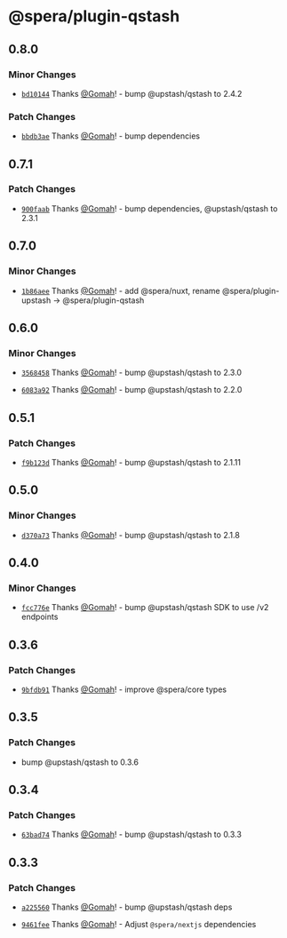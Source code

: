 # @spera/plugin-qstash

## 0.8.0

### Minor Changes

- [`bd10144`](https://github.com/Gomah/spera/commit/bd10144ab20daf0fc0e39842b46275bfc2647c81) Thanks [@Gomah](https://github.com/Gomah)! - bump @upstash/qstash to 2.4.2

### Patch Changes

- [`bbdb3ae`](https://github.com/Gomah/spera/commit/bbdb3aed4dcd395ab5634e3b23a8031988b59b1b) Thanks [@Gomah](https://github.com/Gomah)! - bump dependencies

## 0.7.1

### Patch Changes

- [`900faab`](https://github.com/Gomah/spera/commit/900faabdb4be64600bf7d57aedcc30cbd5a49ea7) Thanks [@Gomah](https://github.com/Gomah)! - bump dependencies, @upstash/qstash to 2.3.1

## 0.7.0

### Minor Changes

- [`1b86aee`](https://github.com/Gomah/spera/commit/1b86aee9ab3db4d8bf622b93b70f44e1e73ff451) Thanks [@Gomah](https://github.com/Gomah)! - add @spera/nuxt, rename @spera/plugin-upstash -> @spera/plugin-qstash

## 0.6.0

### Minor Changes

- [`3568458`](https://github.com/Gomah/spera/commit/356845834308714ce87c7c532aefd935f38840bd) Thanks [@Gomah](https://github.com/Gomah)! - bump @upstash/qstash to 2.3.0

- [`6083a92`](https://github.com/Gomah/spera/commit/6083a92215dac166dbe8bf6b47f19eb481fa1c2a) Thanks [@Gomah](https://github.com/Gomah)! - bump @upstash/qstash to 2.2.0

## 0.5.1

### Patch Changes

- [`f9b123d`](https://github.com/Gomah/spera/commit/f9b123d845538cbbbd4ecacb050530e8ea76ef41) Thanks [@Gomah](https://github.com/Gomah)! - bump @upstash/qstash to 2.1.11

## 0.5.0

### Minor Changes

- [`d370a73`](https://github.com/Gomah/spera/commit/d370a732c5523841137c8b517c512b7f7bd72517) Thanks [@Gomah](https://github.com/Gomah)! - bump @upstash/qstash to 2.1.8

## 0.4.0

### Minor Changes

- [`fcc776e`](https://github.com/Gomah/spera/commit/fcc776e947b92aba4f770d70cb145214ff38b2c3) Thanks [@Gomah](https://github.com/Gomah)! - bump @upstash/qstash SDK to use /v2 endpoints

## 0.3.6

### Patch Changes

- [`9bfdb91`](https://github.com/Gomah/spera/commit/9bfdb91c3bdf029a7cb01bf39686db0d8be4e0ca) Thanks [@Gomah](https://github.com/Gomah)! - improve @spera/core types

## 0.3.5

### Patch Changes

- bump @upstash/qstash to 0.3.6

## 0.3.4

### Patch Changes

- [`63bad74`](https://github.com/Gomah/spera/commit/63bad74615387d4b0433165e08ab986d1fe63fde) Thanks [@Gomah](https://github.com/Gomah)! - bump @upstash/qstash to 0.3.3

## 0.3.3

### Patch Changes

- [`a225560`](https://github.com/Gomah/spera/commit/a2255607023d5f681acb256dd75d33d42441a64e) Thanks [@Gomah](https://github.com/Gomah)! - bump @upstash/qstash deps

- [`9461fee`](https://github.com/Gomah/spera/commit/9461fee77ae57df87e5e02970c2810c0a608553b) Thanks [@Gomah](https://github.com/Gomah)! - Adjust `@spera/nextjs` dependencies
